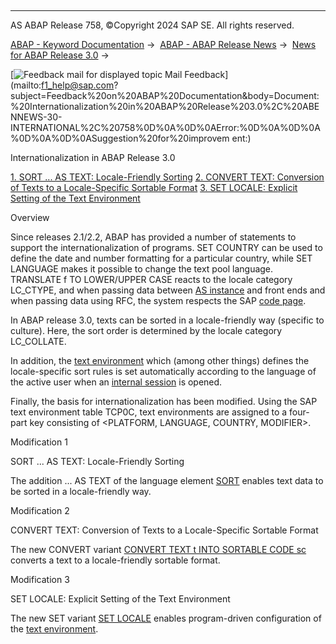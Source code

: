   

* * *

AS ABAP Release 758, ©Copyright 2024 SAP SE. All rights reserved.

[ABAP - Keyword Documentation](javascript:call_link\('abenabap.htm'\)) →  [ABAP - ABAP Release News](javascript:call_link\('abennews.htm'\)) →  [News for ABAP Release 3.0](javascript:call_link\('abennews-30.htm'\)) → 

 [![](Mail.gif?object=Mail.gif "Feedback mail for displayed topic") Mail Feedback](mailto:f1_help@sap.com?subject=Feedback%20on%20ABAP%20Documentation&body=Document:%20Internationalization%20in%20ABAP%20Release%203.0%2C%20ABENNEWS-30-INTERNATIONAL%2C%20758%0D%0A%0D%0AError:%0D%0A%0D%0A%0D%0A%0D%0ASuggestion%20for%20improvem
ent:)

Internationalization in ABAP Release 3.0

[1\. SORT ... AS TEXT: Locale-Friendly Sorting](#!ABAP_MODIFICATION_1@1@)
[2\. CONVERT TEXT: Conversion of Texts to a Locale-Specific Sortable Format](#!ABAP_MODIFICATION_2@2@)
[3\. SET LOCALE: Explicit Setting of the Text Environment](#!ABAP_MODIFICATION_3@3@)

Overview

Since releases 2.1/2.2, ABAP has provided a number of statements to support the internationalization of programs. SET COUNTRY can be used to define the date and number formatting for a particular country, while SET LANGUAGE makes it possible to change the text pool language. TRANSLATE f TO LOWER/UPPER CASE reacts to the locale category LC\_CTYPE, and when passing data between [AS instance](javascript:call_link\('abenas_instance_glosry.htm'\) "Glossary Entry") and front ends and when passing data using RFC, the system respects the SAP [code page](javascript:call_link\('abencodepage_glosry.htm'\) "Glossary Entry").

In ABAP release 3.0, texts can be sorted in a locale-friendly way (specific to culture). Here, the sort order is determined by the locale category LC\_COLLATE.

In addition, the [text environment](javascript:call_link\('abentext_environment_glosry.htm'\) "Glossary Entry") which (among other things) defines the locale-specific sort rules is set automatically according to the language of the active user when an [internal session](javascript:call_link\('abeninternal_session_glosry.htm'\) "Glossary Entry") is opened.

Finally, the basis for internationalization has been modified. Using the SAP text environment table TCP0C, text environments are assigned to a four-part key consisting of <PLATFORM, LANGUAGE, COUNTRY, MODIFIER\>.

Modification 1   

SORT ... AS TEXT: Locale-Friendly Sorting

The addition ... AS TEXT of the language element [SORT](javascript:call_link\('abapsort_itab.htm'\)) enables text data to be sorted in a locale-friendly way.

Modification 2   

CONVERT TEXT: Conversion of Texts to a Locale-Specific Sortable Format

The new CONVERT variant [CONVERT TEXT t INTO SORTABLE CODE sc](javascript:call_link\('abapconvert_text.htm'\)) converts a text to a locale-friendly sortable format.

Modification 3   

SET LOCALE: Explicit Setting of the Text Environment

The new SET variant [SET LOCALE](javascript:call_link\('abapset_locale.htm'\)) enables program-driven configuration of the [text environment](javascript:call_link\('abentext_environment_glosry.htm'\) "Glossary Entry").